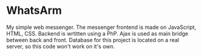 # WhatsArm
My simple web messenger.
The messenger frontend is made on JavaScript, HTML, CSS.
Backend is wrtitten using a PhP.
Ajax is used as main bridge between back and front.
Database for this project is located on a real server, so this code won't work on it's own.
